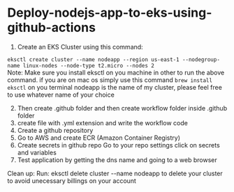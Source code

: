 # Deploy-nodejs-app-to-eks-using-github-actions

1. Create an EKS Cluster using this command:

``
eksctl create cluster --name nodeapp --region us-east-1 --nodegroup-name linux-nodes --node-type t2.micro --nodes 2
`` <br>
Note: Make sure you install eksctl on you machine in other to run the above command. if you are on mac os simply use this command ``brew install eksctl`` on you terminal
nodeapp is the name of my cluster, please feel free to use whatever name of your choice

2. Then create .github folder and then create workflow folder inside .github folder 
3. create file with .yml extension and write the workflow code
4. Create a github repository 
5. Go to AWS and create ECR (Amazon Container Registry)
6. Create secrets in github repo
        Go to your repo settings
        click on secrets and variables
7. Test application by getting the dns name and going to a web browser

Clean up: Run: eksctl delete cluster --name nodeapp to delete your cluster to avoid unecessary billings on your account
